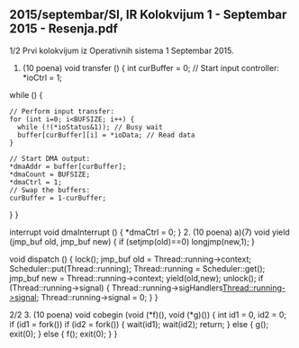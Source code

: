 2015/septembar/SI, IR Kolokvijum 1 - Septembar 2015 - Resenja.pdf
--------------------------------------------------------------------------------


1/2
Prvi kolokvijum iz Operativnih sistema 1
Septembar 2015.
1. (10 poena)
void transfer () {
  int curBuffer = 0;
  // Start input controller:
  *ioCtrl = 1;

  while () {

    // Perform input transfer:
    for (int i=0; i<BUFSIZE; i++) {
      while (!(*ioStatus&1)); // Busy wait
      buffer[curBuffer][i] = *ioData; // Read data
    }

    // Start DMA output:
    *dmaAddr = buffer[curBuffer];
    *dmaCount = BUFSIZE;
    *dmaCtrl = 1;
    // Swap the buffers:
    curBuffer = 1-curBuffer;

  }
}

interrupt void dmaInterrupt () {
  *dmaCtrl = 0;
}
2. (10 poena) a)(7)
void yield (jmp_buf old, jmp_buf new) {
  if (setjmp(old)==0)
    longjmp(new,1);
}

void dispatch () {
  lock();
  jmp_buf old = Thread::running->context;
  Scheduler::put(Thread::running);
  Thread::running = Scheduler::get();
  jmp_buf new = Thread::running->context;
  yield(old,new);
  unlock();
  if (Thread::running->signal) {
    Thread::running->sigHandlers[Thread::running->signal]();
    Thread::running->signal = 0;
  }
}

2/2
3. (10 poena)
void cobegin (void (*f)(), void (*g)()) {
  int id1 = 0, id2 = 0;
  if (id1 = fork())
    if (id2 = fork()) {
      wait(id1);
      wait(id2);
      return;
    } else {
      g();
      exit(0);
    }
  else {
    f();
    exit(0);
  }
}

